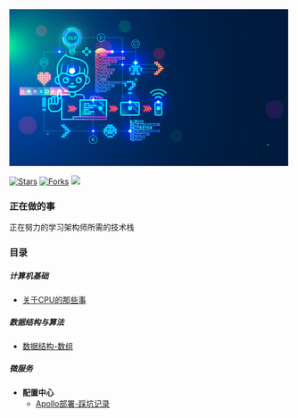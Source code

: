 <img src="img.jpg">

[![Stars](https://img.shields.io/github/stars/LvanLiu/LvanNote?style=plastic)](https://github.com/LvanLiu/LvanNote)
[![Forks](https://img.shields.io/github/forks/LvanLiu/LvanNote?style=plastic)](https://github.com/LvanLiu/LvanNote)
[![](https://img.shields.io/badge/Author-Lvan-orange.svg)](https://gitee.com/lvanliu/lvan-note)

### 正在做的事

正在努力的学习架构师所需的技术栈

### 目录

##### 计算机基础
- [关于CPU的那些事](计算机基础/关于CPU的那些事.md)

##### 数据结构与算法
- [数据结构-数组](数据结构与算法/数据结构-数组.md)

##### 微服务
- **配置中心**
	- [Apollo部署-踩坑记录](微服务/配置中心/apollo-踩坑记录.md)
